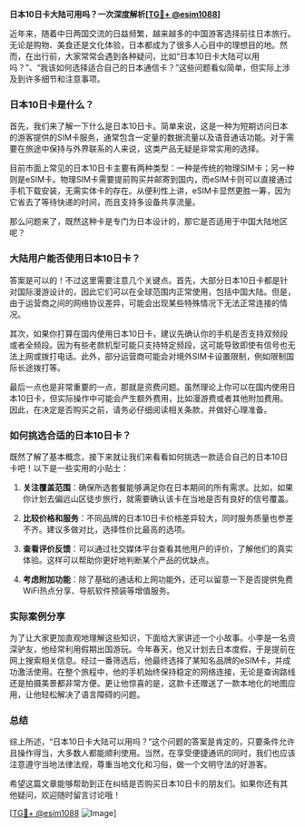 **日本10日卡大陆可用吗？一次深度解析[[TG💪+ @esim1088](https://t.me/s/esim1088)]**

近年来，随着中日两国交流的日益频繁，越来越多的中国游客选择前往日本旅行。无论是购物、美食还是文化体验，日本都成为了很多人心目中的理想目的地。然而，在出行前，大家常常会遇到各种疑问，比如“日本10日卡大陆可以用吗？”、“我该如何选择适合自己的日本通信卡？”这些问题看似简单，但实际上涉及到许多细节和注意事项。

### 日本10日卡是什么？

首先，我们来了解一下什么是日本10日卡。简单来说，这是一种为短期访问日本的游客提供的SIM卡服务，通常包含一定量的数据流量以及语音通话功能。对于需要在旅途中保持与外界联系的人来说，这类产品无疑是非常实用的选择。

目前市面上常见的日本10日卡主要有两种类型：一种是传统的物理SIM卡；另一种则是eSIM卡。物理SIM卡需要提前购买并邮寄到国内，而eSIM卡则可以直接通过手机下载安装，无需实体卡的存在。从便利性上讲，eSIM卡显然更胜一筹，因为它省去了等待快递的时间，而且支持多设备共享流量。

那么问题来了，既然这种卡是专门为日本设计的，那它是否适用于中国大陆地区呢？

### 大陆用户能否使用日本10日卡？

答案是可以的！不过这里需要注意几个关键点。首先，大部分日本10日卡都是针对国际漫游设计的，因此它们可以在全球范围内正常使用，包括中国大陆。但是，由于运营商之间的网络协议差异，可能会出现某些特殊情况下无法正常连接的情况。

其次，如果你打算在国内使用日本10日卡，建议先确认你的手机是否支持双频段或者全频段。因为有些老款机型可能只支持特定频段，这可能导致即使有信号也无法上网或拨打电话。此外，部分运营商可能会对境外SIM卡设置限制，例如限制国际长途拨打等。

最后一点也是非常重要的一点，那就是资费问题。虽然理论上你可以在国内使用日本10日卡，但实际操作中可能会产生额外费用，比如漫游费或者其他附加费用。因此，在决定是否购买之前，请务必仔细阅读相关条款，并做好心理准备。

### 如何挑选合适的日本10日卡？

既然了解了基本概念，接下来就让我们来看看如何挑选一款适合自己的日本10日卡吧！以下是一些实用的小贴士：

1. **关注覆盖范围**：确保所选套餐能够满足你在日本期间的所有需求。比如，如果你计划去偏远山区徒步旅行，就需要确认该卡在当地是否有良好的信号覆盖。

2. **比较价格和服务**：不同品牌的日本10日卡价格差异较大，同时服务质量也参差不齐。建议多做对比，选择性价比最高的选项。

3. **查看评价反馈**：可以通过社交媒体平台查看其他用户的评价，了解他们的真实体验。这样可以帮助你更好地判断某个产品的优缺点。

4. **考虑附加功能**：除了基础的通话和上网功能外，还可以留意一下是否提供免费WiFi热点分享、导航软件预装等增值服务。

### 实际案例分享

为了让大家更加直观地理解这些知识，下面给大家讲述一个小故事。小李是一名资深驴友，他经常利用假期出国游玩。今年春天，他又计划去日本度假，于是提前在网上搜索相关信息。经过一番筛选后，他最终选择了某知名品牌的eSIM卡，并成功激活使用。在整个旅程中，他的手机始终保持稳定的网络连接，无论是查询路线还是拍摄美景都非常方便。更让他惊喜的是，这款卡还赠送了一款本地化的地图应用，让他轻松解决了语言障碍的问题。

### 总结

综上所述，“日本10日卡大陆可以用吗？”这个问题的答案是肯定的，只要条件允许且操作得当，大多数人都能顺利使用。当然，在享受便捷通讯的同时，我们也应该注意遵守当地法律法规，尊重当地文化和习俗，做一个文明守法的好游客。

希望这篇文章能够帮助到正在纠结是否购买日本10日卡的朋友们。如果你还有其他疑问，欢迎随时留言讨论哦！

[[TG💪+ @esim1088](https://t.me/s/esim1088) ![Image](https://i.postimg.cc/4NQfJmqS/Snipaste-2025-05-13-00-14-12.png)]